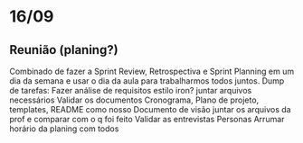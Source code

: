 # 16/09
## Reunião (planing?) 

Combinado de fazer a Sprint Review, Retrospectiva e Sprint Planning em um dia da semana e usar o dia da aula para trabalharmos todos juntos.
Dump de tarefas:
    Fazer análise de requisitos 
        estilo iron? 
        juntar arquivos necessários
    Validar os documentos 
        Cronograma, Plano de projeto, templates, README como nosso Documento de visão
        juntar os arquivos da prof e comparar com o q foi feito
    Validar as entrevistas
    Personas
    Arrumar horário da planing com todos